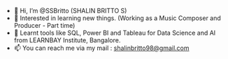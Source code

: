 - 👋 Hi, I’m @SSBritto (SHALIN BRITTO S)
- 👀 Interested in learning new things. (Working as a Music Composer and Producer - Part time)
- 🌱 Learnt tools like SQL, Power BI and Tableau for Data Science and AI from LEARNBAY Institute, Bangalore.
- 📫 You can reach me via my mail : shalinbritto98@gmail.com

<!---
SSBritto/SSBritto is a ✨ special ✨ repository because its `README.md` (this file) appears on your GitHub profile.
You can click the Preview link to take a look at your changes.
--->
